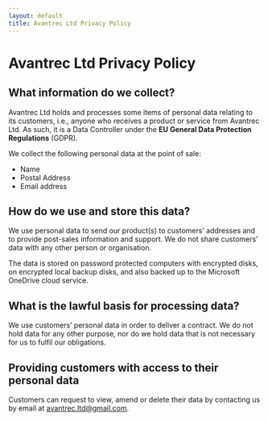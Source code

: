 ```yaml
---
layout: default
title: Avantrec Ltd Privacy Policy
---
```

# Avantrec Ltd Privacy Policy

## What information do we collect?

Avantrec Ltd holds and processes some items of personal data relating to its customers, i.e., anyone who receives a product or service from Avantrec Ltd. As such, it is a Data Controller under the **EU General Data Protection Regulations** (GDPR).

We collect the following personal data at the point of sale:

- Name
- Postal Address
- Email address

## How do we use and store this data?

We use personal data to send our product(s) to customers’ addresses and to provide post-sales information and support. We do not share customers’ data with any other person or organisation.

The data is stored on password protected computers with encrypted disks, on encrypted local backup disks, and also backed up to the Microsoft OneDrive cloud service.

## What is the lawful basis for processing data?

We use customers’ personal data in order to deliver a contract. We do not hold data for any other purpose, nor do we hold data that is not necessary for us to fulfil our obligations.

## Providing customers with access to their personal data

Customers can request to view, amend or delete their data by contacting us by email at <a href="mailto:avantrec.ltd@gmail.com">avantrec.ltd@gmail.com</a>.

